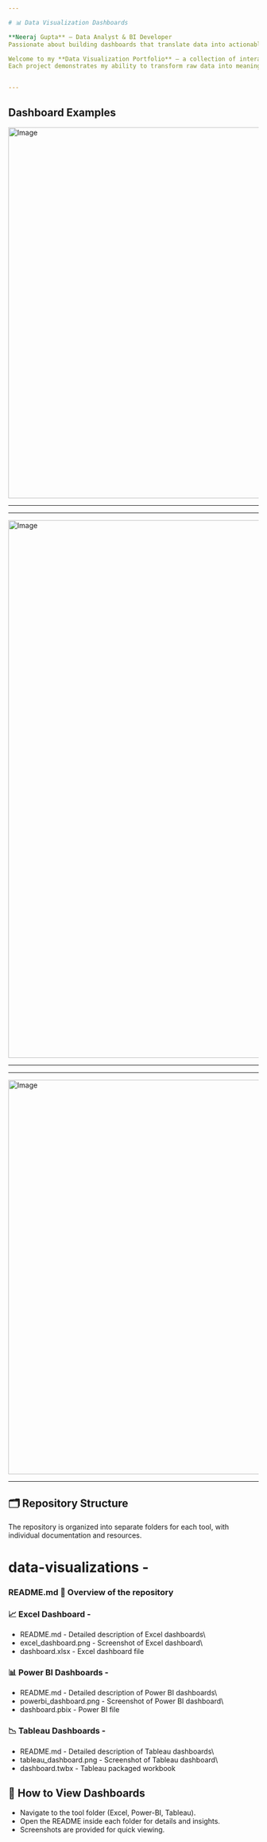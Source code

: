 ```yaml
--- 

# 📊 Data Visualization Dashboards

**Neeraj Gupta** — Data Analyst & BI Developer  
Passionate about building dashboards that translate data into actionable insights.

Welcome to my **Data Visualization Portfolio** — a collection of interactive dashboards created using **Microsoft Excel**, **Power BI**, and **Tableau**.  
Each project demonstrates my ability to transform raw data into meaningful insights through effective visualization.


---
```


## Dashboard Examples

<img width="1778" height="745" alt="Image" src="https://github.com/user-attachments/assets/95567e27-baca-402d-94e2-dae824c358a5" />

---

---
<img width="1920" height="1080" alt="Image" src="https://github.com/user-attachments/assets/01682875-9766-4352-aaee-fdcf7c91233b" />

---

---
<img width="1096" height="792" alt="Image" src="https://github.com/user-attachments/assets/9e5182a1-e53d-4c20-88c7-088d7b412228" />

---


## 🗂 Repository Structure

The repository is organized into separate folders for each tool, with individual documentation and resources.


# data-visualizations - 

### README.md 📄 Overview of the repository 

 
### 📈 Excel Dashboard -

 -  README.md -  Detailed description of Excel dashboards\
 -  excel_dashboard.png - Screenshot of Excel dashboard\
 -  dashboard.xlsx -  Excel dashboard file

### 📊 Power BI Dashboards -

 -  README.md - Detailed description of Power BI dashboards\
 -  powerbi_dashboard.png - Screenshot of Power BI dashboard\
 -  dashboard.pbix -  Power BI file


### 📉 Tableau Dashboards -

 -  README.md - Detailed description of Tableau dashboards\
 -  tableau_dashboard.png  - Screenshot of Tableau dashboard\
 -  dashboard.twbx  - Tableau packaged workbook

## 🚀 How to View Dashboards
- Navigate to the tool folder (Excel, Power-BI, Tableau).
- Open the README inside each folder for details and insights.
- Screenshots are provided for quick viewing.
